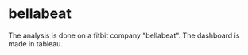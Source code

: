 # bellabeat
The analysis is done on a fitbit company "bellabeat". The dashboard is made in tableau.
